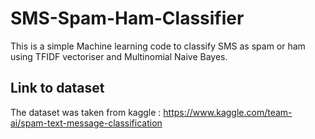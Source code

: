 # SMS-Spam-Ham-Classifier
This is a  simple Machine learning code to classify SMS as spam or ham using TFIDF vectoriser and Multinomial Naive Bayes.


## Link to dataset

The dataset was taken from kaggle : https://www.kaggle.com/team-ai/spam-text-message-classification
